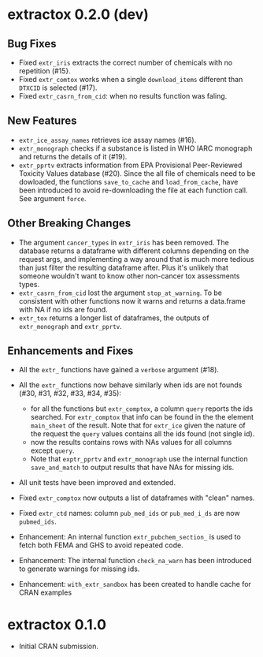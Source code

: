 
# extractox 0.2.0 (dev)

## Bug Fixes
* Fixed `extr_iris` extracts the correct number of chemicals with no repetition 
   (#15}.
* Fixed `extr_comtox` works when a single `download_items` different than 
   `DTXCID` is selected (#17).
* Fixed `extr_casrn_from_cid`: when no results function was faling.

## New Features
* `extr_ice_assay_names` retrieves ice assay names (#16).
* `extr_monograph` checks if a substance is listed in WHO IARC monograph and 
   returns the details of it (#19).
* `extr_pprtv` extracts information from EPA Provisional Peer-Reviewed Toxicity Values 
   database (#20). Since the all file of chemicals need to be dowloaded, the
   functions `save_to_cache` and `load_from_cache`, have been introduced to
   avoid re-downloading the file at each function call. See argument `force`.

## Other Breaking Changes
* The argument `cancer_types` in `extr_iris` has been removed. The database returns
   a dataframe with different columns depending on the request args, and implementing
   a way around that is much more tedious than just filter the resulting dataframe
   after. Plus it's unlikely that someone wouldn't want to know other non-cancer
   tox assessments types.
*  `extr_casrn_from_cid` lost the argument `stop_at_warning`. To be consistent
   with other functions now it warns and returns a data.frame with NA if no 
   ids are found.
*  `extr_tox`  returns a longer list of dataframes, the outputs of `extr_monograph` and
   `extr_pprtv`.

## Enhancements and Fixes
* All the `extr_` functions have gained a `verbose` argument (#18).
* All the `extr_` functions now behave similarly when ids are not founds 
  (#30, #31, #32, #33, #34, #35): 
   
   - for all the functions but `extr_comptox`, a  column `query` reports the ids searched. 
     For `extr_comptox` that info  can be found in the the element `main_sheet` of
     the result. Note that for `extr_ice` given the nature of the request
     the `query` values contains all the ids found (not single id).
   - now the results  contains rows with NAs values for all columns except
     `query`.
   - Note that `exptr_pprtv` and `extr_monograph` use the internal function
      `save_and_match` to output results that have NAs for missing ids.
     
* All unit tests have been improved and extended.
* Fixed `extr_comptox` now outputs a list of dataframes with "clean" names.
* Fixed `extr_ctd` names: column `pub_med_ids` or `pub_med_i_ds` are now `pubmed_ids`.
* Enhancement: An internal function `extr_pubchem_section_` is used to fetch 
   both FEMA and GHS to avoid repeated code.
* Enhancement: The internal function `check_na_warn` has been introduced to generate
   warnings for missing ids.
* Enhancement: `with_extr_sandbox` has been created to handle cache for CRAN
   examples


# extractox 0.1.0

* Initial CRAN submission.

